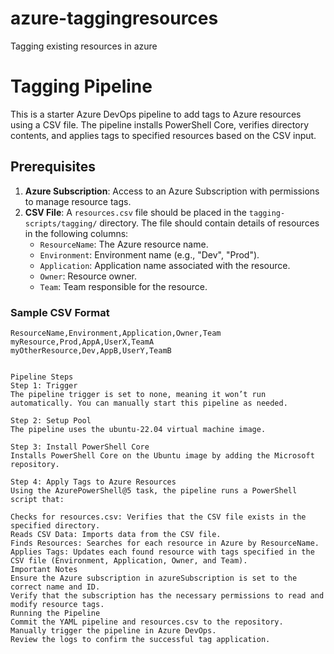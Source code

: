 # azure-taggingresources
Tagging existing resources in azure
# Tagging Pipeline

This is a starter Azure DevOps pipeline to add tags to Azure resources using a CSV file. The pipeline installs PowerShell Core, verifies directory contents, and applies tags to specified resources based on the CSV input.

## Prerequisites

1. **Azure Subscription**: Access to an Azure Subscription with permissions to manage resource tags.
2. **CSV File**: A `resources.csv` file should be placed in the `tagging-scripts/tagging/` directory. The file should contain details of resources in the following columns:
   - `ResourceName`: The Azure resource name.
   - `Environment`: Environment name (e.g., "Dev", "Prod").
   - `Application`: Application name associated with the resource.
   - `Owner`: Resource owner.
   - `Team`: Team responsible for the resource.

### Sample CSV Format

```csv
ResourceName,Environment,Application,Owner,Team
myResource,Prod,AppA,UserX,TeamA
myOtherResource,Dev,AppB,UserY,TeamB


Pipeline Steps
Step 1: Trigger
The pipeline trigger is set to none, meaning it won’t run automatically. You can manually start this pipeline as needed.

Step 2: Setup Pool
The pipeline uses the ubuntu-22.04 virtual machine image.

Step 3: Install PowerShell Core
Installs PowerShell Core on the Ubuntu image by adding the Microsoft repository.

Step 4: Apply Tags to Azure Resources
Using the AzurePowerShell@5 task, the pipeline runs a PowerShell script that:

Checks for resources.csv: Verifies that the CSV file exists in the specified directory.
Reads CSV Data: Imports data from the CSV file.
Finds Resources: Searches for each resource in Azure by ResourceName.
Applies Tags: Updates each found resource with tags specified in the CSV file (Environment, Application, Owner, and Team).
Important Notes
Ensure the Azure subscription in azureSubscription is set to the correct name and ID.
Verify that the subscription has the necessary permissions to read and modify resource tags.
Running the Pipeline
Commit the YAML pipeline and resources.csv to the repository.
Manually trigger the pipeline in Azure DevOps.
Review the logs to confirm the successful tag application.
